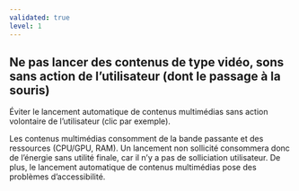 ```yaml
---
validated: true
level: 1
---
```


## Ne pas lancer des contenus de type vidéo, sons sans action de l’utilisateur (dont le passage à la souris)

Éviter le lancement automatique de contenus multimédias sans action volontaire de l’utilisateur (clic par exemple).

Les contenus multimédias consomment de la bande passante et des ressources (CPU/GPU, RAM).
Un lancement non sollicité consommera donc de l’énergie sans utilité finale, car il n’y a pas de solliciation utilisateur.
De plus, le lancement automatique de contenus multimédias pose des problèmes d’accessibilité.
